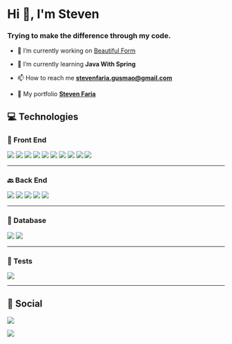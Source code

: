 <h1 align="left">Hi 👋, I'm Steven</h1>
<h3 align="left">Trying to make the difference through my code.</h3>

- 🔭 I’m currently working on [Beautiful Form](https://github.com/FariaSteven/form)

- 🌱 I’m currently learning **Java With Spring**

- 📫 How to reach me **stevenfaria.gusmao@gmail.com**

- 📝 My portfolio  **[Steven Faria](https://reliable-pegasus-1ad5c2.netlify.app/)**

<h2>💻 Technologies</h2>
<h3>🎨 Front End</h3>
<p align="left">
  <img src="https://img.shields.io/badge/HTML5-E34F26?style=for-the-badge&logo=html5&logoColor=white"/>
  <img src="https://img.shields.io/badge/CSS3-1572B6?style=for-the-badge&logo=css3&logoColor=white"/>
  <img src="https://img.shields.io/badge/javascript%20-%23323330.svg?&style=for-the-badge&logo=javascript&logoColor=%23F7DF1E"/>
  <img src="https://img.shields.io/badge/typescript-%23007ACC.svg?&style=for-the-badge&logo=typescript&logoColor=white"/>
  <img src="https://img.shields.io/badge/react-%2335495e.svg?&style=for-the-badge&logo=react&logoColor=%2361DAFB"/>
  <img src="https://img.shields.io/badge/React_Native-20232A?style=for-the-badge&logo=react&logoColor=61DAFB"/>

  <img src="https://img.shields.io/badge/git-%23F05033.svg?&style=for-the-badge&logo=git&logoColor=white"/>  
  <img src="https://img.shields.io/badge/Cypress-17202C?style=for-the-badge&logo=cypress&logoColor=white"/>
  <img src="https://img.shields.io/badge/MongoDB-4EA94B?style=for-the-badge&logo=mongodb&logoColor=white"/>
  <img src="https://img.shields.io/badge/postgres-%23316192.svg?style=for-the-badge&logo=postgresql&logoColor=white"/>
</p>
<hr/>
<h3>🔙 Back End</h3>
<p align="left">
  <img src="https://img.shields.io/badge/node%20-%2343853D.svg?&style=for-the-badge&logo=node.js&logoColor=white"/>
  <img src="https://img.shields.io/badge/GraphQl-E10098?style=for-the-badge&logo=graphql&logoColor=white"/>
  <img src="https://img.shields.io/badge/Express.js-000000?style=for-the-badge&logo=express&logoColor=white"/>
  <img src="https://img.shields.io/badge/spring-%236DB33F.svg?style=for-the-badge&logo=spring&logoColor=white"/>
  <img src="https://img.shields.io/badge/nestjs-%23E0234E.svg?style=for-the-badge&logo=nestjs&logoColor=white"/>
</p>
<hr/>
<h3>🎲 Database</h3>
<p align="left">
  <img src="https://img.shields.io/badge/MongoDB-4EA94B?style=for-the-badge&logo=mongodb&logoColor=white"/>
  <img src="https://img.shields.io/badge/postgres-%23316192.svg?style=for-the-badge&logo=postgresql&logoColor=white"/>
</p>
<hr/>
<h3>🧪 Tests</h3>
<p align="left">
  <img src="https://img.shields.io/badge/Cypress-17202C?style=for-the-badge&logo=cypress&logoColor=white"/>
</p>
<hr/>
<h2>💬 Social</h2>
<p align="left">
  <a href="https://www.linkedin.com/in/steven-faria-12691317a/" target="_blank"><img src="https://img.shields.io/badge/LinkedIn-0077B5?style=for-the-badge&logo=linkedin&logoColor=white"/></a>
</p>


<p align="left"><img src="https://github-readme-stats-sigma-five.vercel.app/api/top-langs/?username=FariaSteven&theme=react&line_height=40&hide=css&layout=compact"/></p>
